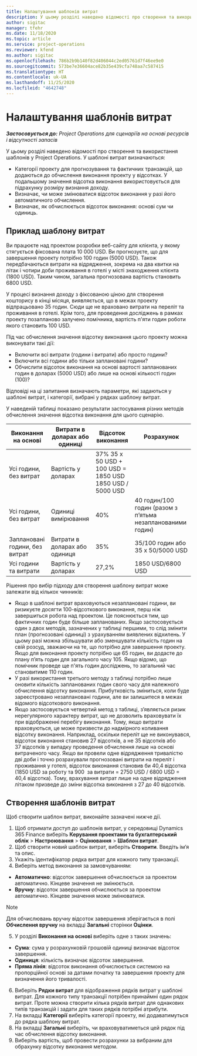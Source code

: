 ```yaml
---
title: Налаштування шаблонів витрат
description: У цьому розділі наведено відомості про створення та використання шаблонів у Project Operations.
author: sigitac
manager: tfehr
ms.date: 11/18/2020
ms.topic: article
ms.service: project-operations
ms.reviewer: kfend
ms.author: sigitac
ms.openlocfilehash: 786b2b9b140f82d406044c2ed05761d7f46ee9e0
ms.sourcegitcommit: 573be7e36604ace82b35e439cfa748aa7c587415
ms.translationtype: HT
ms.contentlocale: uk-UA
ms.lasthandoff: 11/25/2020
ms.locfileid: "4642748"
---
```

# <a name="set-up-cost-templates"></a>Налаштування шаблонів витрат

_**Застосовується до:** Project Operations для сценаріїв на основі ресурсів і відсутності запасів_


У цьому розділі наведено відомості про створення та використання шаблонів у Project Operations. У шаблоні витрат визначаються:

- Категорії проекту для прогнозування та фактичних транзакцій, що додаються до обчислення виконання проекту у відсотках. У подальшому значення відсотка виконання використовується для підрахунку розміру визнання доходу.
- Визначає, чи може змінюватися відсоток виконання у разі його автоматичного обчислення.
- Визначає, як обчислюється відсоток виконання: основі сум чи одиниць.

## <a name="cost-template-example"></a>Приклад шаблону витрат

Ви працюєте над проектом розробки веб-сайту для клієнта, у якому стягується фіксована плата 10 000 USD. Ви прогнозуєте, що для завершення проекту потрібно 100 годин (5000 USD). Також передбачаються витрати на відрядження, зокрема на два квитки на літак і чотири доби проживання в готелі у місті знаходження клієнта (1800 USD). Таким чином, загальна прогнозована вартість становить 6800 USD.

У процесі визнання доходу з фіксованою ціною для створення кошторису в кінці місяця, виявляється, що в межах проекту відпрацьовано 35 годин. Сюди ще не враховано витрати на переліт та проживання в готелі. Крім того, для проведення досліджень в рамках проекту позапланово залучено помічника, вартість п'яти годин роботи якого становить 100 USD.

Під час обчислення значення відсотку виконання цього проекту можна виконувати такі дії:

- Включити всі витрати (години і витрати) або просто години?
- Включити всі години або тільки заплановані години?
- Обчислити відсоток виконання на основі вартості запланованих годин в доларах (5000 USD) або лише на основі кількості годин (100)?

Відповіді на ці запитання визначають параметри, які задаються у шаблоні витрат, і категорії, вибрані у рядках шаблону витрат.

У наведеній таблиці показано результати застосування різних методів обчислення значення відсотка виконання для цього сценарію.

| Виконання на основі | Витрати в доларах або одиниці | Відсоток виконання | Розрахунок |
| --- | --- | --- | --- |
| Усі години, без витрат | Вартість у доларах | 37% 35 x 50 USD + 100 USD = 1850 USD 1850 USD / 5000 USD |
| Усі години, без витрат | Одиниці вимірювання | 40% | 40 годин/100 годин (разом з п’ятьма незапланованими годин) |
| Заплановані години, без витрат | Витрати в доларах або одиниця | 35% | 35/100 годин або 35 x 50/5000 USD |
| Усі години та витрати | Вартість у доларах | 27,2% | 1850 USD/6800 USD |

Рішення про вибір підходу для створення шаблону витрат може залежати від кількох чинників:

- Якщо в шаблоні витрат враховуються незаплановані години, ви ризикуєте досягти 100-відсоткового виконання, перш ніж завершиться робота над проектом. Це пояснюється тим, що фактичних годин буде більше запланованих. Якщо застосовується один з двох методів, зазначених у таблиці першими, то слід змінити план (прогнозовані одиниці) з урахуванням виявлених відхилень. У цьому разі можна збільшувати або зменшувати кількість годин на свій розсуд, зважаючи на те, що потрібно для завершення проекту. Якщо для виконання проекту потрібно ще 65 годин, ви додасте до плану п’ять годин для загального часу 105. Якщо відомо, що помічник проведе ще п'ять годин досліджень, то загальний час становитиме 110 годин.
- У разі використання третього методу з таблиці потрібно лише оновити кількість запланованих годин свого часу для належного обчислення відсотку виконання. Прибутковість зміниться, коли буде зареєстровано незаплановані години, але ви залишитеся в межах відомого відсоткового виконання.
- Якщо застосовується четвертий метод з таблиці, з’являється ризик нерегулярного характеру витрат, що не дозволить враховувати їх при відображенні перебігу виконання. Тому, якщо витрати враховуються, це може призвести до надмірного коливання відсотку виконання. Наприклад, оскільки переліт ще не виконувався, відсоток виконання становив 27 відсотків, а не 35 відсотків або 37 відсотків у випадку проведення обчислення лише на основі витраченого часу. Якщо ви провели одне відрядження тривалістю дві доби і точно розрахували прогнозовані витрати на переліт і проживання у готелі, відсоток виконання становив би 40,4 відсотка (1850 USD за роботу та 900  за витрати = 2750 USD / 6800 USD = 40,4 відсотка). Тому, врахування витрат лише на одне відрядження літаком призведе до зміни відсотка виконання з 27 до 40 відсотків.

## <a name="create-cost-templates"></a>Створення шаблонів витрат
Щоб створити шаблон витрат, виконайте зазначені нижче дії.

1. Щоб отримати доступ до шаблонів витрат, у середовищі Dynamics 365 Finance виберіть **Керування проектами та бухгалтерський облік** > **Настроювання** > **Оцінювання** > **Шаблон витрат**.
2. Щоб створити новий шаблон витрат, виберіть **Створити**. Введіть ім’я та опис.
3. Укажіть ідентифікатор рядка витрат для кожного типу транзакції.
4. Виберіть метод виконання за замовчуванням:

  - **Автоматично**: відсоток завершення обчислюється за проектом автоматично. Кінцеве значення не змінюється.
  - **Вручну**: відсоток завершення обчислюється за проектом автоматично. Кінцеве значення може змінюватися.

  > [!NOTE]
  > Для обчислювань вручну відсоток завершення зберігається в полі **Обчислення вручну** на вкладці **Загальні** сторінки **Оцінки**.

5. У розділі **Виконання на основі** виберіть одне з таких значень:

  - **Сума**: сума у розрахунковій грошовій одиниці визначає відсоток завершення.
  - **Одиниця**: кількість визначає відсоток завершення.
  - **Пряма лінія**: відсоток виконання обчислюється системою на пропорційної основі за датами початку та завершення проекту для визначення його тривалості.

6. Виберіть **Рядки витрат** для відображення рядків витрат у шаблоні витрат. Для кожного типу транзакції потрібен принаймні один рядок витрат. Проте можна створити кілька рядків витрат для однакових типів транзакцій і задати для таких рядків потрібні атрибути.
7. На вкладці **Категорії** виберіть категорії проекту, які додаватимуться до рядка шаблону витрат.
8. На вкладці **Загальні** виберіть, чи враховуватиметься цей рядок під час обчислення відсотку виконання.
9. Виберіть вартість, щоб провести розрахунки за вибраним для обрахунку відсотку виконання методом.
